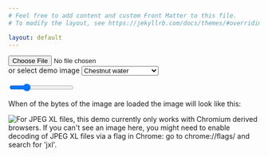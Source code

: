 ```yaml
---
# Feel free to add content and custom Front Matter to this file.
# To modify the layout, see https://jekyllrb.com/docs/themes/#overriding-theme-defaults

layout: default
---
```

<input type="file" />
<form action="#">
      <label for="lang">or select demo image</label>
      <select name="images" id="image_selection">
        <option value="chestnut_water_small.jxl">Chestnut water</option>
        <option value="chestnut_water.jxl">Chestnut water (large)</option>
        <option value="slug_small.jxl">Slug</option>
        <option value="slug.jxl">Slug (large)</option>
        <option value="tree_small.jxl">Tree</option>
        <option value="tree.jxl">Tree (large)</option>
        <option value="petrus_small.jxl">Petrus</option>
        <option value="petrus.jxl">Petrus (large)</option>
        <option value="watch_small.jxl">Watch</option>
        <option value="watch.jxl">Watch (large)</option>
        <option id="custom_option" style="display:none" value="">custom file</option>
      </select>
</form>

<div class="slidecontainer">
<input id="percentRange" type="range" min="10" max="1000" value="250">
</div><p>When <span id="demo"></span> of the bytes of the image are loaded the image will look like this:</p>

<img id="partial_image" alt="For JPEG XL files, this demo currently only works with Chromium derived browsers. If you can't see an image here, you might need to enable decoding of JPEG XL files via a flag in Chrome: go to chrome://flags/ and search for 'jxl'."/>

<script>
const slider = document.getElementById("percentRange");
const output = document.getElementById("demo");
const image_selection = document.getElementById("image_selection");
const file_upload = document.querySelector('input[type=file]');
const custom_option = document.getElementById("custom_option");

let url = "{{ site.baseurl }}/assets/images/" + image_selection.value

function updateImageSource() {
  const xhr = new XMLHttpRequest();
  output.innerHTML = slider.value/10 +"%"
  xhr.open( "GET", url, true );
  xhr.responseType = "arraybuffer";

  xhr.addEventListener("load", () => {
    const arrayBufferView = new Uint8Array( xhr.response );
    const partialImage = new Blob( [ arrayBufferView.slice(0, arrayBufferView.length * slider.value/1000 ) ], { type: "image/jxl" } );
    const urlCreator = window.URL || window.webkitURL;
    const img = document.querySelector( "#partial_image" );
    img.src = urlCreator.createObjectURL( partialImage );
  });
  xhr.send();
}

image_selection.addEventListener("change", () => {
  file_upload.value = "";
  url = "{{ site.baseurl  }}/assets/images/" + image_selection.value
  custom_option.style.display = "none";
  updateImageSource();
});

file_upload.addEventListener("change", () => {
  const reader = new FileReader();
  file = file_upload.files[0];
  reader.addEventListener("load", () => {
    url = reader.result;
    custom_option.style.display = "inline";
    image_selection.value=""
    custom_option.innerText = file_upload.files[0].name;
    updateImageSource();
  }, false);
  reader.readAsDataURL(file_upload.files[0]);
});

slider.addEventListener("change", updateImageSource );

updateImageSource();
</script>

